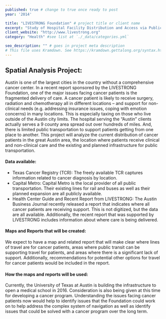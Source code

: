 ```yaml
---
published: true # change to true once ready to post
year: '2014'

title: "LIVESTRONG Foundation" # project title or client name
excerpt: "Study of Hospital Facility Distribution and Access via Public Transportation in Austin" # shows on project list page
client_website: "http://www.livestrong.org"
category: "Health" #see list at `./_data/categories.yml`

seo_description: "" # goes in project meta description
# This file uses Kramdown. See https://kramdown.gettalong.org/syntax.html for syntax
---
```


## Spatial Analysis Project:
Austin is one of the largest cities in the country without a comprehensive cancer center. In a recent report sponsored by the LIVESTRONG Foundation, one of the major issues facing cancer patients is the fragmented delivery of care. A cancer patient is likely to receive surgery, radiation and chemotherapy all in different locations – and support for non-clinical needs (e.g. addressing insurance issues, coping with emotion concerns) in many locations. This is especially taxing on those who live outside of the Austin city limits. The hospital serving the “Austin” clients actually serves a 9 county area spread out over hundreds of miles. And, there is limited public transportation to support patients getting from one place to another. This project will analyze the current distribution of cancer patients in the great Austin area, the location where patients receive clinical and non-clinical care and the existing and planned infrastructure for public transportation.

#### Data available:
- Texas Cancer Registry (TCR): The freely available TCR captures information related to cancer diagnosis by location.
- Capital Metro: Capital Metro is the local provider of all public transportation. Their existing lines for rail and buses as well as their planned expansion are all publicly available.
- Health Center Guide and Recent Report from LIVESTRONG: The Austin Business Journal recently released a report that indicates where all cancer patients are receiving support. This is not digitized, but the data are all available. Additionally, the recent report that was supported by LIVESTRONG includes information about where care is being delivered.

#### Maps and Reports that will be created:
We expect to have a map and related report that will make clear where lines of travel are for cancer patients, areas where public transit can be supporting travel for patients, and areas where there is a significant lack of support. Additionally, recommendations for potential other options for travel for cancer patients would be included in the report.

#### How the maps and reports will be used:
Currently, the University of Texas at Austin is building the infrastructure to open a medical school in 2016. Consideration is also being given at this time for developing a cancer program. Understanding the issues facing cancer patients now would help to identify issues that the Foundation could work on to help address the complex system of navigation as well as identify issues that could be solved with a cancer program over the long term.
